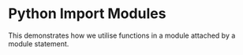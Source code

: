 <h1> Python Import Modules </h1>

This demonstrates how we utilise functions in a module attached by a module statement. 
